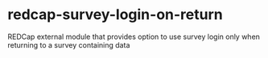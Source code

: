 # redcap-survey-login-on-return
REDCap external module that provides option to use survey login only when returning to a survey containing data
